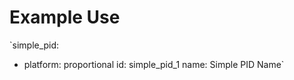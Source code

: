 # Example Use

`simple_pid:
  - platform: proportional
      id: simple_pid_1
      name: Simple PID Name`